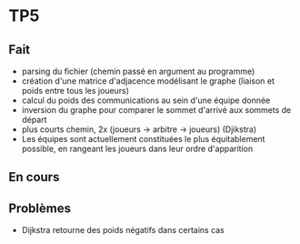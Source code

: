 # TP5

## Fait

* parsing du fichier (chemin passé en argument au programme)
* création d'une matrice d'adjacence modélisant le graphe (liaison et poids entre tous les joueurs)
* calcul du poids des communications au sein d'une équipe donnée
* inversion du graphe pour comparer le sommet d'arrivé aux sommets de départ
* plus courts chemin, 2x (joueurs -> arbitre -> joueurs) (Djikstra)
* Les équipes sont actuellement constituées le plus équitablement possible, en rangeant les joueurs dans leur ordre d'apparition

## En cours

## Problèmes

- Dijkstra retourne des poids négatifs dans certains cas